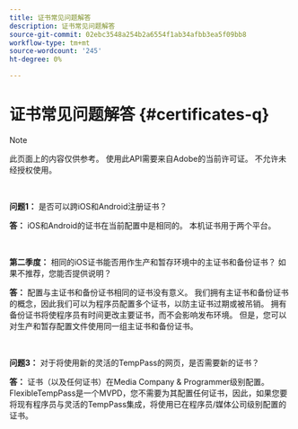 ```yaml
---
title: 证书常见问题解答
description: 证书常见问题解答
source-git-commit: 02ebc3548a254b2a6554f1ab34afbb3ea5f09bb8
workflow-type: tm+mt
source-wordcount: '245'
ht-degree: 0%

---
```


# 证书常见问题解答 {#certificates-q}

>[!NOTE]
>
>此页面上的内容仅供参考。 使用此API需要来自Adobe的当前许可证。 不允许未经授权使用。

</br>

**问题1：** 是否可以跨iOS和Android注册证书？

**答：** iOS和Android的证书在当前配置中是相同的。 本机证书用于两个平台。

</br>

**第二季度：** 相同的iOS证书能否用作生产和暂存环境中的主证书和备份证书？ 如果不推荐，您能否提供说明？

**答：** 配置与主证书和备份证书相同的证书没有意义。 我们拥有主证书和备份证书的概念，因此我们可以为程序员配置多个证书，以防主证书过期或被吊销。 拥有备份证书将使程序员有时间更改主要证书，而不会影响发布环境。 但是，您可以对生产和暂存配置文件使用同一组主证书和备份证书。

</br>

**问题3：** 对于将使用新的灵活的TempPass的网页，是否需要新的证书？

**答：** 证书（以及任何证书）在Media Company &amp; Programmer级别配置。 FlexibleTempPass是一个MVPD，您不需要为其配置任何证书，因此，如果您要将现有程序员与灵活的TempPass集成，将使用已在程序员/媒体公司级别配置的证书。
